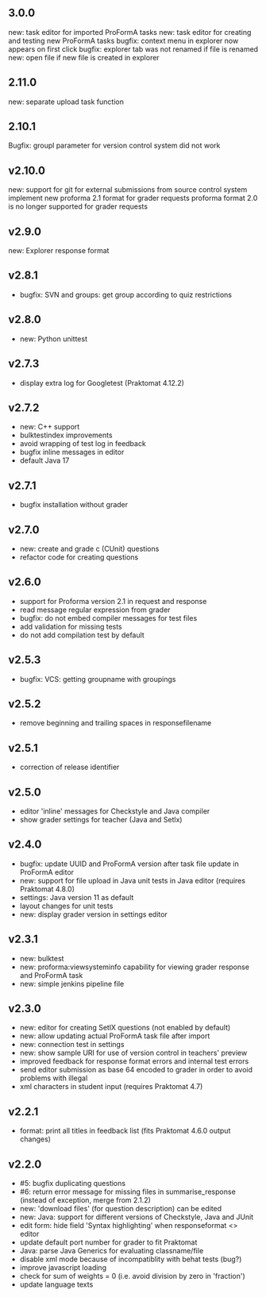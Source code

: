 ## 3.0.0

new: task editor for imported ProFormA tasks
new: task editor for creating and testing new ProFormA tasks
bugfix: context menu in explorer now appears on first click
bugfix: explorer tab was not renamed if file is renamed
new: open file if new file is created in explorer

## 2.11.0

new: separate upload task function 

## 2.10.1

Bugfix: groupl parameter for version control system did not work


## v2.10.0

new: support for git for external submissions from source control system
implement new proforma 2.1 format for grader requests
proforma format 2.0 is no longer supported for grader requests

## v2.9.0

new: Explorer response format

## v2.8.1

* bugfix: SVN and groups: get group according to quiz restrictions 

## v2.8.0

* new: Python unittest

## v2.7.3

* display extra log for Googletest (Praktomat 4.12.2)

## v2.7.2

* new: C++ support 
* bulktestindex improvements
* avoid wrapping of test log in feedback
* bugfix inline messages in editor 
* default Java 17

## v2.7.1

* bugfix installation without grader

## v2.7.0

* new: create and grade c (CUnit) questions
* refactor code for creating questions

## v2.6.0

* support for Proforma version 2.1 in request and response
* read message regular expression from grader
* bugfix: do not embed compiler messages for test files
* add validation for missing tests
* do not add compilation test by default

## v2.5.3

* bugfix: VCS: getting groupname with groupings

## v2.5.2

* remove beginning and trailing spaces in responsefilename

## v2.5.1

* correction of release identifier

## v2.5.0

* editor 'inline' messages for Checkstyle and Java compiler 
* show grader settings for teacher (Java and Setlx)

## v2.4.0 

* bugfix: update UUID and ProFormA version after task file update in ProFormA editor
* new: support for file upload in Java unit tests in Java editor (requires Praktomat 4.8.0)
* settings: Java version 11 as default
* layout changes for unit tests
* new: display grader version in settings editor

## v2.3.1

* new: bulktest
* new: proforma:viewsysteminfo capability for viewing grader response and ProFormA task
* new: simple jenkins pipeline file

## v2.3.0

* new: editor for creating SetlX questions (not enabled by default)
* new: allow updating actual ProFormA task file after import
* new: connection test in settings
* new: show sample URI for use of version control in teachers' preview
* improved feedback for response format errors and internal test errors
* send editor submission as base 64 encoded to grader in order to avoid problems with illegal 
* xml characters in student input (requires Praktomat 4.7)

## v2.2.1

* format: print all titles in feedback list (fits Praktomat 4.6.0 output changes)

## v2.2.0

* #5: bugfix duplicating questions
* #6: return error message for missing files in summarise_response (instead of exception, merge from 2.1.2)
* new: 'download files' (for question description) can be edited
* new: Java: support for different versions of Checkstyle, Java and JUnit
* edit form: hide field 'Syntax highlighting' when responseformat <> editor
* update default port number for grader to fit Praktomat
* Java: parse Java Generics for evaluating classname/file
* disable xml mode because of incompatiblity with behat tests (bug?)
* improve javascript loading
* check for sum of weights = 0 (i.e. avoid division by zero in 'fraction')
* update language texts
